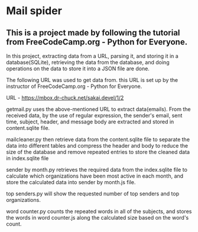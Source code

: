 # Mail spider
## This is a project made by following the tutorial from FreeCodeCamp.org - Python for Everyone.

In this project, extracting data from a URL, parsing it, and storing it in a database(SQLite), retrieving the data from the database, and doing operations on the data to store it into a JSON file are done.

The following URL was used to get data from. this URL is set up by the instructor of FreeCodeCamp.org - Python for Everyone.

URL - <a href = 'https://mbox.dr-chuck.net/sakai.devel/1/2'>https://mbox.dr-chuck.net/sakai.devel/1/2</a>

getmail.py uses the above-mentioned URL to extract data(emails). From the received data, by the use of regular expression, the sender's email, sent time, subject, header, and message body are extracted and stored in content.sqlite file.

mailcleaner.py then retrieve data from the content.sqlite file to separate the data into different tables and compress the header and body to reduce the size of the database and remove repeated entries to store the cleaned data in index.sqlite file

sender by month.py retrieves the required data from the index.sqlite file to calculate which organizations have been most active in each month, and store the calculated data into sender by month.js file.

top senders.py will show the requested number of top senders and top organizations.

word counter.py counts the repeated words in all of the subjects, and stores the words in word counter.js along the calculated size based on the word's count.
